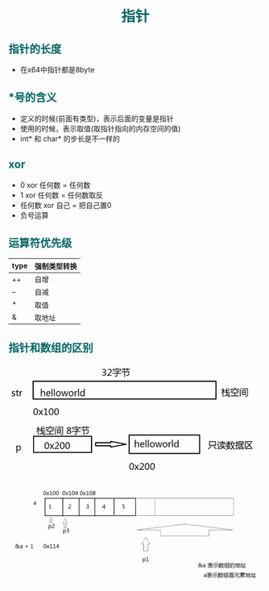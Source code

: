 # __<center><font color="#006666">指针</font></center>__
## __<font color="#006666">指针的长度</font>__
- 在x64中指针都是8byte

## __<font color="#006666">*号的含义</font>__
- 定义的时候(前面有类型)，表示后面的变量是指针
- 使用的时候，表示取值(取指针指向的内存空间的值)
- int* 和 char* 的步长是不一样的

## __<font color="#006666">xor</font>__
- 0 xor 任何数 = 任何数
- 1 xor 任何数 = 任何数取反
- 任何数 xor 自己 = 把自己置0
-	负号运算

## __<font color="#006666">运算符优先级</font>__
|type|	强制类型转换|
|-- | -- |
|++|自增|
|–|	自减|
|*|	取值|
|&|	取地址|

## __<font color="#006666">指针和数组的区别</font>__
![图片](./pics/指针和数组的区别.jpg)

![图片](./pics/笔试.png)